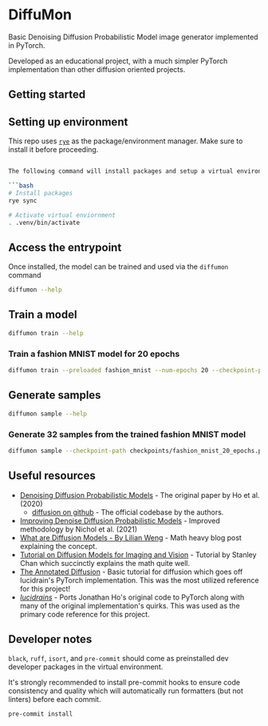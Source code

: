 # DiffuMon

Basic Denoising Diffusion Probabilistic Model image generator implemented in PyTorch.

Developed as an educational project, with a much simpler PyTorch implementation than other diffusion oriented projects.

## Getting started

## Setting up environment

This repo uses [`rye`](https://rye.astral.sh/guide/installation/) as the package/environment manager. Make sure to install it before proceeding.

```bash

The following command will install packages and setup a virtual environment

```bash
# Install packages
rye sync

# Activate virtual enviornment
. .venv/bin/activate
```


## Access the entrypoint

Once installed, the model can be trained and used via the `diffumon` command

```bash
diffumon --help
```

## Train a model

```bash
diffumon train --help
```

### Train a fashion MNIST model for 20 epochs

```bash
diffumon train --preloaded fashion_mnist --num-epochs 20 --checkpoint-path checkpoints/fashion_mnist_20_epochs.pth
```


## Generate samples

```bash
diffumon sample --help
```

### Generate 32 samples from the trained fashion MNIST model

```bash
diffumon sample --checkpoint-path checkpoints/fashion_mnist_20_epochs.pth --num-samples 32 --num-channels 1 --img-dim 28 
```

## Useful resources

* [Denoising Diffusion Probabilistic Models](https://arxiv.org/abs/2006.11239) - The original paper by Ho et al. (2020)
  * [diffusion on github](https://github.com/hojonathanho/diffusion) - The official codebase by the authors.
* [Improving Denoise Diffusion Probabilistic Models](https://arxiv.org/abs/2102.09672) - Improved methodology by Nichol et al. (2021)
* [What are Diffusion Models - By Lilian Weng](https://lilianweng.github.io/posts/2021-07-11-diffusion-models/) - Math heavy blog post explaining the concept.
* [Tutorial on Diffusion Models for Imaging and Vision](https://arxiv.org/pdf/2403.18103) - Tutorial by Stanley Chan which succinctly explains the math quite well.
* [The Annotated Diffusion](https://huggingface.co/blog/annotated-diffusion) - Basic tutorial for diffusion which goes off lucidrain's PyTorch implementation. This was the most utilized reference for this project!
* [*lucidrains*](https://github.com/lucidrains) - Ports Jonathan Ho's original code to PyTorch along with many of the original implementation's quirks. This was used as the primary code reference for this project.

## Developer notes

`black`, `ruff`, `isort`, and `pre-commit` should come as preinstalled dev developer packages in the virtual environment.

It's strongly recommended to install pre-commit hooks to ensure code consistency and quality which will automatically run formatters (but not linters) before each commit.

```bash
pre-commit install
```